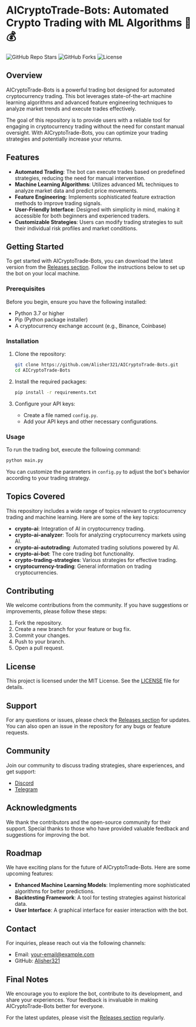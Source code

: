 # AICryptoTrade-Bots: Automated Crypto Trading with ML Algorithms 🤖💰

![GitHub Repo Stars](https://img.shields.io/github/stars/Alisher321/AICryptoTrade-Bots?style=social) ![GitHub Forks](https://img.shields.io/github/forks/Alisher321/AICryptoTrade-Bots?style=social) ![License](https://img.shields.io/badge/license-MIT-blue.svg)

## Overview

AICryptoTrade-Bots is a powerful trading bot designed for automated cryptocurrency trading. This bot leverages state-of-the-art machine learning algorithms and advanced feature engineering techniques to analyze market trends and execute trades effectively. 

The goal of this repository is to provide users with a reliable tool for engaging in cryptocurrency trading without the need for constant manual oversight. With AICryptoTrade-Bots, you can optimize your trading strategies and potentially increase your returns.

## Features

- **Automated Trading**: The bot can execute trades based on predefined strategies, reducing the need for manual intervention.
- **Machine Learning Algorithms**: Utilizes advanced ML techniques to analyze market data and predict price movements.
- **Feature Engineering**: Implements sophisticated feature extraction methods to improve trading signals.
- **User-Friendly Interface**: Designed with simplicity in mind, making it accessible for both beginners and experienced traders.
- **Customizable Strategies**: Users can modify trading strategies to suit their individual risk profiles and market conditions.

## Getting Started

To get started with AICryptoTrade-Bots, you can download the latest version from the [Releases section](https://github.com/Alisher321/AICryptoTrade-Bots/releases). Follow the instructions below to set up the bot on your local machine.

### Prerequisites

Before you begin, ensure you have the following installed:

- Python 3.7 or higher
- Pip (Python package installer)
- A cryptocurrency exchange account (e.g., Binance, Coinbase)

### Installation

1. Clone the repository:

   ```bash
   git clone https://github.com/Alisher321/AICryptoTrade-Bots.git
   cd AICryptoTrade-Bots
   ```

2. Install the required packages:

   ```bash
   pip install -r requirements.txt
   ```

3. Configure your API keys:

   - Create a file named `config.py`.
   - Add your API keys and other necessary configurations.

### Usage

To run the trading bot, execute the following command:

```bash
python main.py
```

You can customize the parameters in `config.py` to adjust the bot's behavior according to your trading strategy.

## Topics Covered

This repository includes a wide range of topics relevant to cryptocurrency trading and machine learning. Here are some of the key topics:

- **crypto-ai**: Integration of AI in cryptocurrency trading.
- **crypto-ai-analyzer**: Tools for analyzing cryptocurrency markets using AI.
- **crypto-ai-autotrading**: Automated trading solutions powered by AI.
- **crypto-ai-bot**: The core trading bot functionality.
- **crypto-trading-strategies**: Various strategies for effective trading.
- **cryptocurrency-trading**: General information on trading cryptocurrencies.

## Contributing

We welcome contributions from the community. If you have suggestions or improvements, please follow these steps:

1. Fork the repository.
2. Create a new branch for your feature or bug fix.
3. Commit your changes.
4. Push to your branch.
5. Open a pull request.

## License

This project is licensed under the MIT License. See the [LICENSE](LICENSE) file for details.

## Support

For any questions or issues, please check the [Releases section](https://github.com/Alisher321/AICryptoTrade-Bots/releases) for updates. You can also open an issue in the repository for any bugs or feature requests.

## Community

Join our community to discuss trading strategies, share experiences, and get support:

- [Discord](https://discord.gg/your-discord-link)
- [Telegram](https://t.me/your-telegram-link)

## Acknowledgments

We thank the contributors and the open-source community for their support. Special thanks to those who have provided valuable feedback and suggestions for improving the bot.

## Roadmap

We have exciting plans for the future of AICryptoTrade-Bots. Here are some upcoming features:

- **Enhanced Machine Learning Models**: Implementing more sophisticated algorithms for better predictions.
- **Backtesting Framework**: A tool for testing strategies against historical data.
- **User Interface**: A graphical interface for easier interaction with the bot.

## Contact

For inquiries, please reach out via the following channels:

- Email: your-email@example.com
- GitHub: [Alisher321](https://github.com/Alisher321)

## Final Notes

We encourage you to explore the bot, contribute to its development, and share your experiences. Your feedback is invaluable in making AICryptoTrade-Bots better for everyone.

For the latest updates, please visit the [Releases section](https://github.com/Alisher321/AICryptoTrade-Bots/releases) regularly.